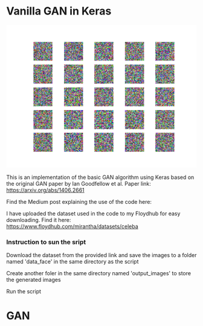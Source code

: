 # Vanilla GAN in Keras

<img src="etc/adam.gif">

This is an implementation of the basic GAN algorithm using Keras based on the original GAN paper by Ian Goodfellow et al.
Paper link: https://arxiv.org/abs/1406.2661

Find the Medium post explaining the use of the code here: 

I have uploaded the dataset used in the code to my Floydhub for easy downloading. Find it here: https://www.floydhub.com/mirantha/datasets/celeba

### Instruction to sun the sript

Download the dataset from the provided link and save the images to a folder named 'data_face' in the same directory as the script

Create another foler in the same directory named 'output_images' to store the generated images

Run the script
# GAN
